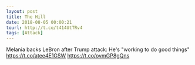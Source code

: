 ```yaml
---
layout: post
title: The Hill
date: 2018-08-05 00:00:21
tourl: http://t.co/t414UtTRv4
tags: [Attack]
---
```

Melania backs LeBron after Trump attack: He's "working to do good things" https://t.co/atee4E1GSW https://t.co/ovmGP8gQns